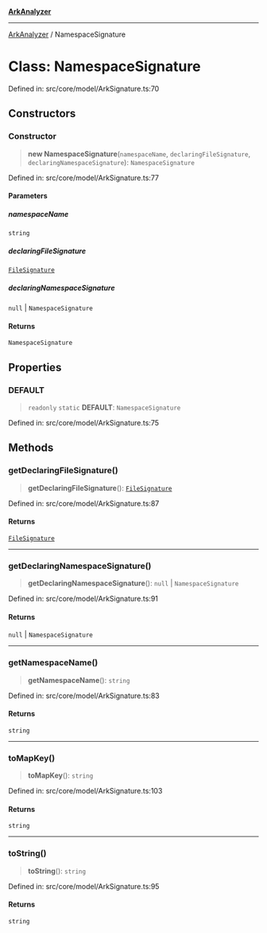 [**ArkAnalyzer**](../README.md)

***

[ArkAnalyzer](../globals.md) / NamespaceSignature

# Class: NamespaceSignature

Defined in: src/core/model/ArkSignature.ts:70

## Constructors

### Constructor

> **new NamespaceSignature**(`namespaceName`, `declaringFileSignature`, `declaringNamespaceSignature`): `NamespaceSignature`

Defined in: src/core/model/ArkSignature.ts:77

#### Parameters

##### namespaceName

`string`

##### declaringFileSignature

[`FileSignature`](FileSignature.md)

##### declaringNamespaceSignature

`null` | `NamespaceSignature`

#### Returns

`NamespaceSignature`

## Properties

### DEFAULT

> `readonly` `static` **DEFAULT**: `NamespaceSignature`

Defined in: src/core/model/ArkSignature.ts:75

## Methods

### getDeclaringFileSignature()

> **getDeclaringFileSignature**(): [`FileSignature`](FileSignature.md)

Defined in: src/core/model/ArkSignature.ts:87

#### Returns

[`FileSignature`](FileSignature.md)

***

### getDeclaringNamespaceSignature()

> **getDeclaringNamespaceSignature**(): `null` \| `NamespaceSignature`

Defined in: src/core/model/ArkSignature.ts:91

#### Returns

`null` \| `NamespaceSignature`

***

### getNamespaceName()

> **getNamespaceName**(): `string`

Defined in: src/core/model/ArkSignature.ts:83

#### Returns

`string`

***

### toMapKey()

> **toMapKey**(): `string`

Defined in: src/core/model/ArkSignature.ts:103

#### Returns

`string`

***

### toString()

> **toString**(): `string`

Defined in: src/core/model/ArkSignature.ts:95

#### Returns

`string`
